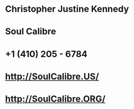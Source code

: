 # Christopher Justine Kennedy
# Soul Calibre
# +1 (410) 205 - 6784
# http://SoulCalibre.US/
# http://SoulCalibre.ORG/
